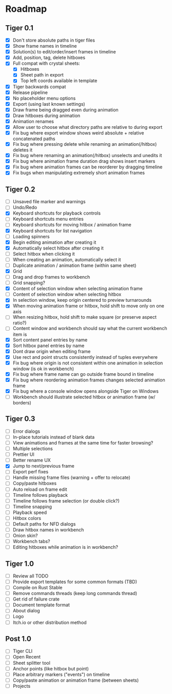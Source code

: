 
# Roadmap

## Tiger 0.1
- [x] Don't store absolute paths in tiger files
- [x] Show frame names in timeline
- [x] Solution(s) to edit/order/insert frames in timeline
- [x] Add, position, tag, delete hitboxes
- [x] Full compat with crystal sheets:
	- [x] Hitboxes
	- [x] Sheet path in export
	- [x] Top left coords available in template
- [x] Tiger backwards compat
- [x] Release pipeline
- [x] No placeholder menu options
- [x] Export (using last known settings)
- [x] Draw frame being dragged even during animation
- [x] Draw hitboxes during animation
- [x] Animation renames
- [x] Allow user to choose what directory paths are relative to during export
- [x] Fix bug where export window shows weird absolute + relative concatenated paths
- [x] Fix bug where pressing delete while renaming an animation(/hitbox) deletes it
- [x] Fix bug where renaming an animation(/hitbox) unselects and unedits it
- [x] Fix bug where animation frame duration drag shows insert markers
- [x] Fix bug where animation frames can be reorderer by dragging timeline
- [x] Fix bugs when manipulating extremely short animation frames

## Tiger 0.2
- [ ] Unsaved file marker and warnings
- [ ] Undo/Redo
- [x] Keyboard shortcuts for playback controls
- [ ] Keyboard shortcuts menu entries
- [ ] Keyboard shortcuts for moving hitbox / animation frame
- [x] Keyboard shortcuts for list navigation
- [ ] Loading spinners
- [x] Begin editing animation after creating it
- [x] Automatically select hitbox after creating it
- [ ] Select hitbox when clicking it
- [ ] When creating an animation, automatically select it
- [ ] Duplicate animation / animation frame (within same sheet)
- [x] Grid
- [ ] Drag and drop frames to workbench
- [ ] Grid snapping?
- [x] Content of selection window when selecting animation frame
- [ ] Content of selection window when selecting hitbox
- [x] In selection window, keep origin centered to preview turnarounds
- [x] When moving animation frame or hitbox, hold shift to move only on one axis
- [ ] When resizing hitbox, hold shift to make square (or preserve aspect ratio?)
- [ ] Content window and workbench should say what the current workbench item is
- [x] Sort content panel entries by name
- [x] Sort hitbox panel entries by name
- [x] Dont draw origin when editing frame
- [x] Use rect and point structs consistently instead of tuples everywhere
- [x] Fix bug where origin is not consistent within one animation in selection window (is ok in workbench)
- [x] Fix bug where frame name can go outside frame bound in timeline
- [x] Fix bug where reordering animation frames changes selected animation frame
- [x] Fix bug where a console window opens alongside Tiger on Windows
- [ ] Workbench should illustrate selected hitbox or animation frame (w/ borders)

## Tiger 0.3
- [ ] Error dialogs
- [ ] In-place tutorials instead of blank data
- [ ] View animations and frames at the same time for faster browsing?
- [ ] Multiple selections
- [ ] Prettier UI
- [ ] Better rename UX
- [x] Jump to next/previous frame
- [ ] Export perf fixes
- [ ] Handle missing frame files (warning + offer to relocate)
- [ ] Copy/paste hitboxes
- [ ] Auto reload on frame edit
- [ ] Timeline follows playback
- [ ] Timeline follows frame selection (or double click?)
- [ ] Timeline snapping
- [ ] Playback speed
- [ ] Hitbox colors
- [ ] Default paths for NFD dialogs
- [ ] Draw hitbox names in workbench
- [ ] Onion skin?
- [ ] Workbench tabs?
- [ ] Editing hitboxes while animation is in workbench?

## Tiger 1.0
- [ ] Review all TODO
- [ ] Provide export templates for some common formats (TBD)
- [ ] Compile on Rust Stable
- [ ] Remove commands threads (keep long commands thread)
- [ ] Get rid of failure crate
- [ ] Document template format
- [ ] About dialog
- [ ] Logo
- [ ] Itch.io or other distribution method

## Post 1.0
- [ ] Tiger CLI
- [ ] Open Recent
- [ ] Sheet splitter tool
- [ ] Anchor points (like hitbox but point)
- [ ] Place arbitrary markers ("events") on timeline
- [ ] Copy/paste animation or animation frame (between sheets)
- [ ] Projects
